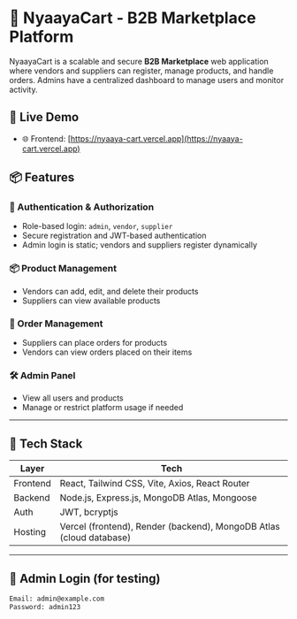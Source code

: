 # 🛒 NyaayaCart - B2B Marketplace Platform

NyaayaCart is a scalable and secure **B2B Marketplace** web application where vendors and suppliers can register, manage products, and handle orders. Admins have a centralized dashboard to manage users and monitor activity.

## 🚀 Live Demo

- 🌐 Frontend: [https://nyaaya-cart.vercel.app](https://nyaaya-cart.vercel.app)

## 📦 Features

### 👤 Authentication & Authorization
- Role-based login: `admin`, `vendor`, `supplier`
- Secure registration and JWT-based authentication
- Admin login is static; vendors and suppliers register dynamically

### 📦 Product Management
- Vendors can add, edit, and delete their products
- Suppliers can view available products

### 📑 Order Management
- Suppliers can place orders for products
- Vendors can view orders placed on their items

### 🛠 Admin Panel
- View all users and products
- Manage or restrict platform usage if needed

---

## 🧰 Tech Stack

| Layer      | Tech                                                                 |
|------------|----------------------------------------------------------------------|
| Frontend   | React, Tailwind CSS, Vite, Axios, React Router                       |
| Backend    | Node.js, Express.js, MongoDB Atlas, Mongoose                         |
| Auth       | JWT, bcryptjs                                                        |
| Hosting    | Vercel (frontend), Render (backend), MongoDB Atlas (cloud database) |



---

## 🔐 Admin Login (for testing)

```bash
Email: admin@example.com
Password: admin123
